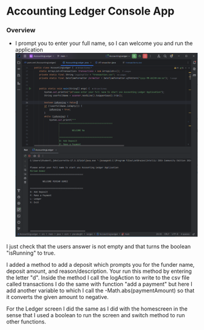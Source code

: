 # Accounting Ledger Console App


### Overview
- I prompt you to enter your full name, so I can welcome you and run the application <br>
  ![Image goes here](AccountingLedger/homescreen.PNG)

I just check that the users answer is not empty and that turns the boolean "isRunning" to true.

I added a method to add a deposit which prompts you for the funder name, deposit amount, and reason/description. Your run this method by entering the letter "d".
Inside the method I call the logAction to write to the csv file called transactions
I do the same with function "add a payment" but here I add another variable to which I call the -Math.abs(paymentAmount) so that it converts the given amount to negative.


For the Ledger screen I did the same as I did with the homescreen in the sense that I used a boolean to run the screen and switch method to run other functions.
